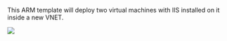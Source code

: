 This ARM template will deploy two virtual machines with IIS installed on it inside a new VNET.

<a href="https://portal.azure.com/#create/Microsoft.Template/uri/https%3A%2F%2Fraw.githubusercontent.com%2FAzure%2FFastTrackForAzure%2Fmaster%2Fartifacts%2Farm-template-network%2Flb-lab%2F2vms-iis-lb.json" target="_blank">
    <img src="http://azuredeploy.net/deploybutton.png"/>
</a>
